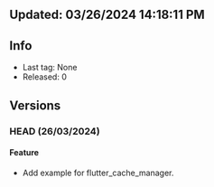 ## Updated: 03/26/2024 14:18:11 PM

## Info

- Last tag: None
- Released: 0

## Versions

### HEAD (26/03/2024)

#### Feature

- Add example for flutter_cache_manager.
